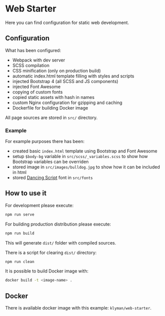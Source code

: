 # Web Starter

Here you can find configuration for static web development.

## Configuration

What has been configured:

- Webpack with dev server
- SCSS compilation
- CSS minification (only on production build)
- automatic index.html template filling with styles and scripts
- injected Bootstrap 4 (all SCSS and JS components)
- injected Font Awesome
- copying of custom fonts
- copied static assets with hash in names
- custom Nginx configuration for gzipping and caching
- Dockerfile for building Docker image

All page sources are stored in `src/` directory.

### Example

For example purposes there has been:

- created basic `index.html` template using Bootstrap and Font Awesome
- setup `$body-bg` variable in `src/scss/_variables.scss` to show how Bootstrap variables can be overriden
- stored image in `src/images/bulldog.jpg` to show how it can be included in html
- stored [Dancing Script](https://fonts.google.com/specimen/Dancing+Script) font in `src/fonts`

## How to use it

For development please execute:
```bash
npm run serve
```

For building production distribution please execute:
```bash
npm run build
```

This will generate `dist/` folder with compiled sources.

There is a script for clearing `dist/` directory:
```bash
npm run clean
```

It is possible to build Docker image with:
```bash
docker build -t <image-name> .
```

## Docker

There is available docker image with this example: `klyman/web-starter`.

